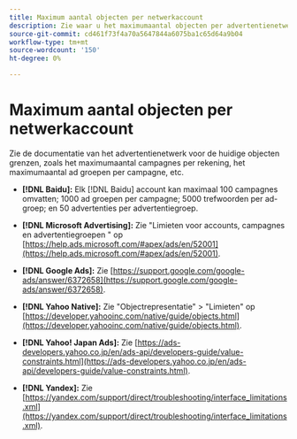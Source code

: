 ```yaml
---
title: Maximum aantal objecten per netwerkaccount
description: Zie waar u het maximumaantal objecten per advertentienetwerkaccount kunt vinden.
source-git-commit: cd461f73f4a70a5647844a6075ba1c65d64a9b04
workflow-type: tm+mt
source-wordcount: '150'
ht-degree: 0%

---
```


# Maximum aantal objecten per netwerkaccount

Zie de documentatie van het advertentienetwerk voor de huidige objecten grenzen, zoals het maximumaantal campagnes per rekening, het maximumaantal ad groepen per campagne, etc.

* **[!DNL Baidu]:** Elk [!DNL Baidu] account kan maximaal 100 campagnes omvatten; 1000 ad groepen per campagne; 5000 trefwoorden per ad-groep; en 50 advertenties per advertentiegroep.

* **[!DNL Microsoft Advertising]:** Zie &quot;Limieten voor accounts, campagnes en advertentiegroepen &quot; op [https://help.ads.microsoft.com/#apex/ads/en/52001](https://help.ads.microsoft.com/#apex/ads/en/52001).

* **[!DNL Google Ads]:** Zie [https://support.google.com/google-ads/answer/6372658](https://support.google.com/google-ads/answer/6372658).

* **[!DNL Yahoo Native]:** Zie &quot;Objectrepresentatie&quot; > &quot;Limieten&quot; op [https://developer.yahooinc.com/native/guide/objects.html](https://developer.yahooinc.com/native/guide/objects.html).

* **[!DNL Yahoo! Japan Ads]:** Zie [https://ads-developers.yahoo.co.jp/en/ads-api/developers-guide/value-constraints.html](https://ads-developers.yahoo.co.jp/en/ads-api/developers-guide/value-constraints.html).

* **[!DNL Yandex]:** Zie [https://yandex.com/support/direct/troubleshooting/interface_limitations.xml](https://yandex.com/support/direct/troubleshooting/interface_limitations.xml).
